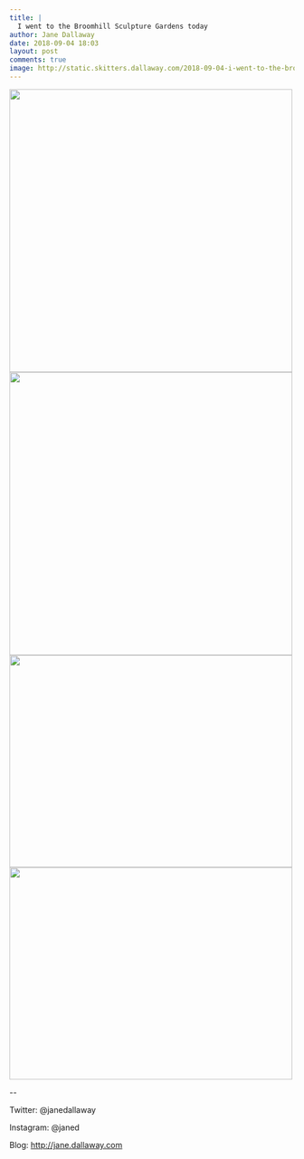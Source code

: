 ```yaml
---
title: |
  I went to the Broomhill Sculpture Gardens today
author: Jane Dallaway
date: 2018-09-04 18:03
layout: post
comments: true
image: http://static.skitters.dallaway.com/2018-09-04-i-went-to-the-broomhill-sculpture-gardens-today-thumb-1-IMG_6543.jpg
---
```


<div>
        <a href="http://static.skitters.dallaway.com/2018-09-04-i-went-to-the-broomhill-sculpture-gardens-today-fullsize-1-IMG_6543.jpg">
          <img src="http://static.skitters.dallaway.com/2018-09-04-i-went-to-the-broomhill-sculpture-gardens-today-thumb-1-IMG_6543.jpg" width="500" height="500"/>
        </a>
      </div><div>
        <a href="http://static.skitters.dallaway.com/2018-09-04-i-went-to-the-broomhill-sculpture-gardens-today-fullsize-2-IMG_6535.jpg">
          <img src="http://static.skitters.dallaway.com/2018-09-04-i-went-to-the-broomhill-sculpture-gardens-today-thumb-2-IMG_6535.jpg" width="500" height="500"/>
        </a>
      </div><div>
        <a href="http://static.skitters.dallaway.com/2018-09-04-i-went-to-the-broomhill-sculpture-gardens-today-fullsize-3-IMG_6542.jpg">
          <img src="http://static.skitters.dallaway.com/2018-09-04-i-went-to-the-broomhill-sculpture-gardens-today-thumb-3-IMG_6542.jpg" width="500" height="375"/>
        </a>
      </div><div>
        <a href="http://static.skitters.dallaway.com/2018-09-04-i-went-to-the-broomhill-sculpture-gardens-today-fullsize-4-IMG_6520.jpg">
          <img src="http://static.skitters.dallaway.com/2018-09-04-i-went-to-the-broomhill-sculpture-gardens-today-thumb-4-IMG_6520.jpg" width="500" height="375"/>
        </a>
      </div>

-- 

Twitter: @janedallaway

Instagram: @janed

Blog: http://jane.dallaway.com
     
      
